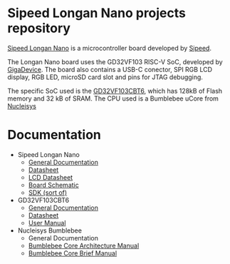# Sipeed Longan Nano projects repository
[Sipeed Longan Nano](https://longan.sipeed.com/en/) is a microcontroller board developed by [Sipeed](https://www.sipeed.com/).

The Longan Nano board uses the GD32VF103 RISC-V SoC, developed by [GigaDevice](https://www.gigadevice.com/). 
The board also contains a USB-C conector, SPI RGB LCD display, RGB LED, microSD card slot and pins for JTAG debugging.

The specific SoC used is the [GD32VF103CBT6](https://www.gigadevice.com/microcontroller/gd32vf103cbt6/), which has 128kB of Flash memory and 32 kB of SRAM.
The CPU used is a Bumblebee uCore from [Nucleisys](https://www.nucleisys.com/)

# Documentation
- Sipeed Longan Nano
	- [General Documentation](https://longan.sipeed.com/en/)
	- [Datasheet](https://dl.sipeed.com/LONGAN/Nano/Spec)
	- [LCD Datasheet](https://dl.sipeed.com/LONGAN/Nano/HDK)
	- [Board Schematic](https://dl.sipeed.com/LONGAN/Nano/HDK/Longan%20Nano%202663)
	- [SDK (sort of)](https://dl.sipeed.com/LONGAN/Nano/SDK)
- GD32VF103CBT6
	- [General Documentation](https://www.gigadevice.com/microcontroller/gd32vf103cbt6/)
	- [Datasheet](https://www.gigadevice.com/datasheet/gd32vf103xxxx-datasheet/)
	- [User Manual](https://gd32mcu.21ic.com/data/documents/shujushouce/GD32VF103_User_Manual_EN_V1.2.pdf)
- Nucleisys Bumblebee
	- General Documentation
	- [Bumblebee Core Architecture Manual](https://github.com/nucleisys/Bumblebee_Core_Doc/raw/master/Bumblebee%20Core%20Architecture%20Manual.pdf)
	- [Bumblebee Core Brief Manual](https://github.com/nucleisys/Bumblebee_Core_Doc/raw/master/Bumblebee%20Core%20Brief%20Manual.pdf)

